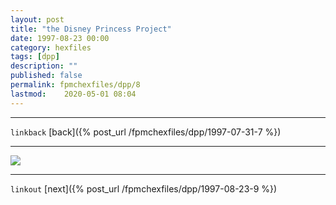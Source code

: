 ```yaml
---
layout: post
title: "the Disney Princess Project"
date: 1997-08-23 00:00
category: hexfiles
tags: [dpp]
description: ""
published: false
permalink: fpmchexfiles/dpp/8
lastmod:	2020-05-01 08:04
---
```


*****
`linkback`
[back]({% post_url /fpmchexfiles/dpp/1997-07-31-7 %})

*****

<img src="{{ site.url }}/assets/img/dpp-08.jpg" maxwidth="1000" />


*****

`linkout`
[next]({% post_url /fpmchexfiles/dpp/1997-08-23-9 %})

